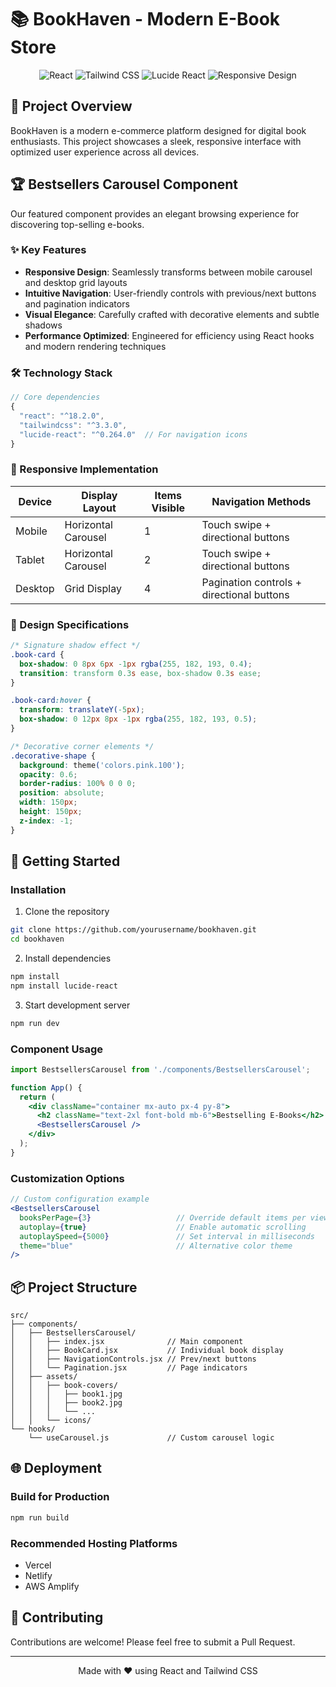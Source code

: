 # 📚 BookHaven - Modern E-Book Store

<div align="center">
  <img src="https://img.shields.io/badge/React-61DAFB?logo=react&logoColor=black&style=for-the-badge" alt="React">
  <img src="https://img.shields.io/badge/Tailwind_CSS-38B2AC?logo=tailwind-css&logoColor=white&style=for-the-badge" alt="Tailwind CSS">
  <img src="https://img.shields.io/badge/Lucide_React-000000?style=for-the-badge" alt="Lucide React">
  <img src="https://img.shields.io/badge/Responsive-FF69B4?style=for-the-badge" alt="Responsive Design">
</div>

## 📖 Project Overview

BookHaven is a modern e-commerce platform designed for digital book enthusiasts. This project showcases a sleek, responsive interface with optimized user experience across all devices.

## 🏆 Bestsellers Carousel Component

Our featured component provides an elegant browsing experience for discovering top-selling e-books.

### ✨ Key Features

- **Responsive Design**: Seamlessly transforms between mobile carousel and desktop grid layouts
- **Intuitive Navigation**: User-friendly controls with previous/next buttons and pagination indicators
- **Visual Elegance**: Carefully crafted with decorative elements and subtle shadows
- **Performance Optimized**: Engineered for efficiency using React hooks and modern rendering techniques

### 🛠️ Technology Stack

```javascript
// Core dependencies
{
  "react": "^18.2.0",
  "tailwindcss": "^3.3.0",
  "lucide-react": "^0.264.0"  // For navigation icons
}
```

### 📱 Responsive Implementation

| Device | Display Layout | Items Visible | Navigation Methods |
|--------|---------------|---------------|-------------------|
| Mobile | Horizontal Carousel | 1 | Touch swipe + directional buttons |
| Tablet | Horizontal Carousel | 2 | Touch swipe + directional buttons |
| Desktop | Grid Display | 4 | Pagination controls + directional buttons |

### 🎨 Design Specifications

```css
/* Signature shadow effect */
.book-card {
  box-shadow: 0 8px 6px -1px rgba(255, 182, 193, 0.4);
  transition: transform 0.3s ease, box-shadow 0.3s ease;
}

.book-card:hover {
  transform: translateY(-5px);
  box-shadow: 0 12px 8px -1px rgba(255, 182, 193, 0.5);
}

/* Decorative corner elements */
.decorative-shape {
  background: theme('colors.pink.100');
  opacity: 0.6;
  border-radius: 100% 0 0 0;
  position: absolute;
  width: 150px;
  height: 150px;
  z-index: -1;
}
```

## 🚀 Getting Started

### Installation

1. Clone the repository
```bash
git clone https://github.com/yourusername/bookhaven.git
cd bookhaven
```

2. Install dependencies
```bash
npm install
npm install lucide-react
```

3. Start development server
```bash
npm run dev
```

### Component Usage

```jsx
import BestsellersCarousel from './components/BestsellersCarousel';

function App() {
  return (
    <div className="container mx-auto px-4 py-8">
      <h2 className="text-2xl font-bold mb-6">Bestselling E-Books</h2>
      <BestsellersCarousel />
    </div>
  );
}
```

### Customization Options

```jsx
// Custom configuration example
<BestsellersCarousel 
  booksPerPage={3}                   // Override default items per view
  autoplay={true}                    // Enable automatic scrolling
  autoplaySpeed={5000}               // Set interval in milliseconds
  theme="blue"                       // Alternative color theme
/>
```

## 📦 Project Structure

```
src/
├── components/
│   ├── BestsellersCarousel/
│   │   ├── index.jsx              // Main component
│   │   ├── BookCard.jsx           // Individual book display
│   │   ├── NavigationControls.jsx // Prev/next buttons
│   │   └── Pagination.jsx         // Page indicators
│   ├── assets/
│   │   ├── book-covers/
│   │   │   ├── book1.jpg
│   │   │   ├── book2.jpg
│   │   │   └── ...
│   │   └── icons/
└── hooks/
    └── useCarousel.js             // Custom carousel logic
```

## 🌐 Deployment

### Build for Production
```bash
npm run build
```

### Recommended Hosting Platforms
- Vercel
- Netlify
- AWS Amplify


## 🤝 Contributing

Contributions are welcome! Please feel free to submit a Pull Request.


---

<div align="center">
  Made with ❤️ using React and Tailwind CSS
</div>
